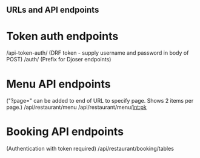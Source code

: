 ## URLs and API endpoints

# Token auth endpoints
/api-token-auth/    (DRF token - supply username and password in body of POST)
/auth/              (Prefix for Djoser endpoints)

# Menu API endpoints
("?page=" can be added to end of URL to specify page. Shows 2 items per page.)
/api/restaurant/menu
/api/restaurant/menu/<int:pk>

# Booking API endpoints
(Authentication with token required)
/api/restaurant/booking/tables
